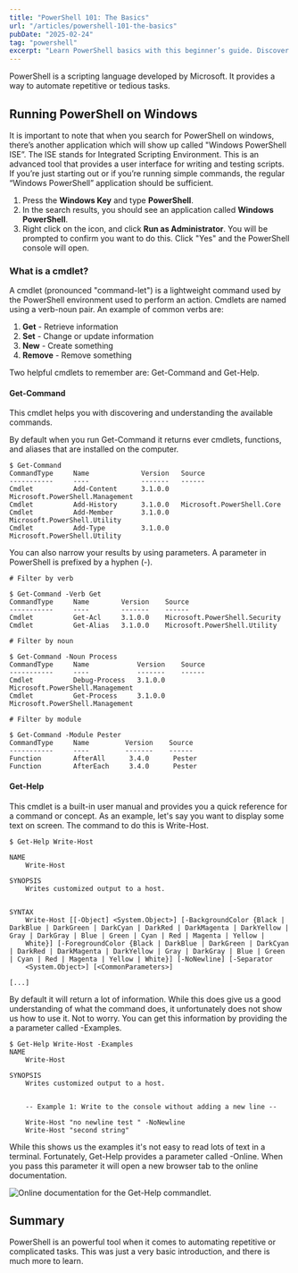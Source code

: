```yaml
---
title: "PowerShell 101: The Basics"
url: "/articles/powershell-101-the-basics"
pubDate: "2025-02-24"
tag: "powershell"
excerpt: "Learn PowerShell basics with this beginner’s guide. Discover simple commands like Get-Process and variables to start scripting fast."
---
```

PowerShell is a scripting language developed by Microsoft. It provides a way to automate repetitive or tedious tasks. 

## Running PowerShell on Windows
It is important to note that when you search for PowerShell on windows, there’s another application which will show up called "Windows PowerShell ISE”. The ISE stands for Integrated Scripting Environment. This is an advanced tool that provides a user interface for writing and testing scripts. If you’re just starting out or if you’re running simple commands, the regular “Windows PowerShell” application should be sufficient.

1. Press the **Windows Key** and type **PowerShell**.
1. In the search results, you should see an application called **Windows PowerShell**.
1. Right click on the icon, and click **Run as Administrator**. You will be prompted to confirm you want to do this. Click "Yes" and the PowerShell console will open.

### What is a cmdlet?
A cmdlet (pronounced "command-let") is a lightweight command used by the PowerShell environment used to perform an action. Cmdlets are named using a verb-noun pair. An example of common verbs are:

1. **Get** - Retrieve information
1. **Set**  - Change or update information
1. **New** - Create something
1. **Remove** - Remove something

Two helpful cmdlets to remember are: Get-Command and Get-Help.

#### Get-Command
This cmdlet helps you with discovering and understanding the available commands.

By default when you run Get-Command it returns ever cmdlets, functions, and aliases that are installed on the computer. 

```
$ Get-Command
CommandType     Name             Version   Source
-----------     ----             -------   ------
Cmdlet          Add-Content      3.1.0.0   Microsoft.PowerShell.Management
Cmdlet          Add-History      3.1.0.0   Microsoft.PowerShell.Core
Cmdlet          Add-Member       3.1.0.0   Microsoft.PowerShell.Utility
Cmdlet          Add-Type         3.1.0.0   Microsoft.PowerShell.Utility
```

You can also narrow your results by using parameters. A parameter in PowerShell is prefixed by a hyphen (-). 

```
# Filter by verb

$ Get-Command -Verb Get 
CommandType     Name        Version    Source
-----------     ----        -------    ------
Cmdlet          Get-Acl     3.1.0.0    Microsoft.PowerShell.Security
Cmdlet          Get-Alias   3.1.0.0    Microsoft.PowerShell.Utility

# Filter by noun

$ Get-Command -Noun Process
CommandType     Name            Version    Source
-----------     ----            -------    ------
Cmdlet          Debug-Process   3.1.0.0    Microsoft.PowerShell.Management
Cmdlet          Get-Process     3.1.0.0    Microsoft.PowerShell.Management

# Filter by module

$ Get-Command -Module Pester
CommandType     Name         Version    Source
-----------     ----         -------    ------
Function        AfterAll      3.4.0      Pester
Function        AfterEach     3.4.0      Pester
```

#### Get-Help
This cmdlet is a built-in user manual and provides you a quick reference for a command or concept. As an example, let's say you want to display some text on screen. The command to do this is Write-Host.

```
$ Get-Help Write-Host

NAME
    Write-Host

SYNOPSIS
    Writes customized output to a host.


SYNTAX
    Write-Host [[-Object] <System.Object>] [-BackgroundColor {Black | DarkBlue | DarkGreen | DarkCyan | DarkRed | DarkMagenta | DarkYellow | Gray | DarkGray | Blue | Green | Cyan | Red | Magenta | Yellow |
    White}] [-ForegroundColor {Black | DarkBlue | DarkGreen | DarkCyan | DarkRed | DarkMagenta | DarkYellow | Gray | DarkGray | Blue | Green | Cyan | Red | Magenta | Yellow | White}] [-NoNewline] [-Separator
    <System.Object>] [<CommonParameters>]

[...]
```

By default it will return a lot of information. While this does give us a good understanding of what the command does, it unfortunately does not show us how to use it. Not to worry. You can get this information by providing the a parameter called -Examples.

```
$ Get-Help Write-Host -Examples
NAME
    Write-Host

SYNOPSIS
    Writes customized output to a host.


    -- Example 1: Write to the console without adding a new line --

    Write-Host "no newline test " -NoNewline
    Write-Host "second string"
```

While this shows us the examples it's not easy to read lots of text in a terminal. Fortunately, Get-Help provides a parameter called -Online. When you pass this parameter it will open a new browser tab to the online documentation.

![Online documentation for the Get-Help commandlet.](assets/images/articles/powershell-101-the-basics/powershell-online-help-screen.png)

## Summary

PowerShell is an powerful tool when it comes to automating repetitive or complicated tasks. This was just a very basic introduction, and there is much more to learn.

